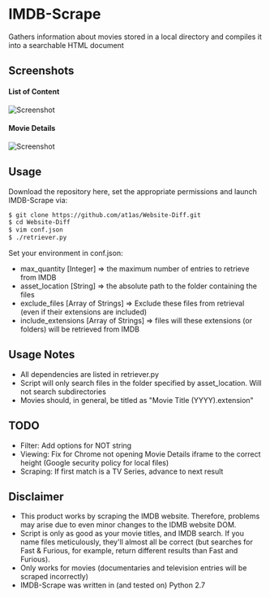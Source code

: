 # IMDB-Scrape

Gathers information about movies stored in a local directory and compiles it into a searchable HTML document

## Screenshots

#### List of Content
![Screenshot](http://at1as.github.io/github_repo_assets/imdb-scrape.jpg)
#### Movie Details
![Screenshot](http://at1as.github.io/github_repo_assets/imdb-scrape2.jpg)

## Usage

Download the repository here, set the appropriate permissions and launch IMDB-Scrape via:
```bash
$ git clone https://github.com/at1as/Website-Diff.git
$ cd Website-Diff
$ vim conf.json
$ ./retriever.py
```
Set your environment in conf.json:
* max_quantity [Integer] => the maximum number of entries to retrieve from IMDB
* asset_location [String] => the absolute path to the folder containing the files
* exclude_files [Array of Strings] => Exclude these files from retrieval (even if their extensions are included)
* include_extensions [Array of Strings] => files will these extensions (or folders) will be retrieved from IMDB

## Usage Notes
* All dependencies are listed in retriever.py
* Script will only search files in the folder specified by asset_location. Will not search subdirectories
* Movies should, in general, be titled as "Movie Title (YYYY).extension"

## TODO

* Filter: Add options for NOT string
* Viewing: Fix for Chrome not opening Movie Details iframe to the correct height (Google security policy for local files)
* Scraping: If first match is a TV Series, advance to next result

## Disclaimer

* This product works by scraping the IMDB website. Therefore, problems may arise due to even minor changes to the IDMB website DOM.
* Script is only as good as your movie titles, and IMDB search. If you name files meticulously, they'll almost all be correct (but searches for Fast & Furious, for example, return different results than Fast and Furious).
* Only works for movies (documentaries and television entries will be scraped incorrectly)
* IMDB-Scrape was written in (and tested on) Python 2.7
